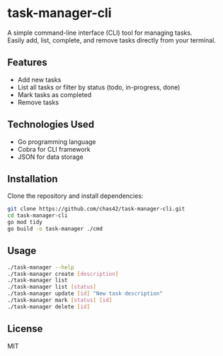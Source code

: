 # task-manager-cli

A simple command-line interface (CLI) tool for managing tasks.  
Easily add, list, complete, and remove tasks directly from your terminal.

## Features

- Add new tasks
- List all tasks or filter by status (todo, in-progress, done)
- Mark tasks as completed 
- Remove tasks

## Technologies Used
- Go programming language
- Cobra for CLI framework
- JSON for data storage

## Installation

Clone the repository and install dependencies:

```bash
git clone https://github.com/chas42/task-manager-cli.git
cd task-manager-cli
go mod tidy
go build -o task-manager ./cmd
```

## Usage

```bash
./task-manager --help
./task-manager create [description]
./task-manager list
./task-manager list [status] 
./task-manager update [id] "New task description" 
./task-manager mark [status] [id]
./task-manager delete [id]
```

## License

MIT